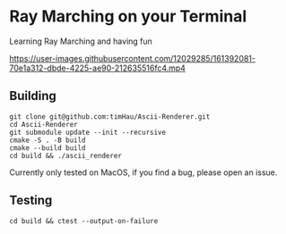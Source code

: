 # Ray Marching on your Terminal

Learning Ray Marching and having fun

https://user-images.githubusercontent.com/12029285/161392081-70e1a312-dbde-4225-ae90-212635516fc4.mp4



## Building
```
git clone git@github.com:timHau/Ascii-Renderer.git
cd Ascii-Renderer
git submodule update --init --recursive
cmake -S . -B build
cmake --build build
cd build && ./ascii_renderer
```
Currently only tested on MacOS, if you find a bug, please open an issue.

## Testing
```
cd build && ctest --output-on-failure
```
